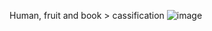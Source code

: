 Human, fruit and book > cassification
![image](https://user-images.githubusercontent.com/111279907/212128535-18a97e61-ce94-4186-aa9e-7c76f1a28437.png)
